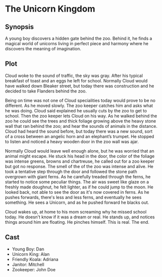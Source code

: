 # The Unicorn Kingdom

## Synopsis

A young boy discovers a hidden gate behind the zoo.
Behind it, he finds a magical world of unicorns living in perfect piece and harmony where he discovers the meaning of imagination.

## Plot

Cloud woke to the sound of traffic, the sky was gray.
After his typical breakfast of toast and an eggs he left for school.
Normally Cloud would have walked down Bleaker street, but today there was construction and he decided to take Flanders behind the zoo.

Being on time was not one of Cloud specialities today would prove to be no different.
As he moved slowly. The zoo keeper catches him and asks what he was doing. Cloud said explained he usually cuts by the zoo to get to school. Then the zoo keeper lets Cloud on his way.
As he walked behind the zoo he could see the trees and thick foliage growing above the heavy stone wall that ran behind the zoo; and hear the sounds of animals in the distance. 
Cloud had heard the sound before, but today there was a new sound, sort of a cross between an angelic horn and an elephant’s trumpet.
He stopped to listen and noticed a heavy wooden door in the zoo wall was ajar.

Normally Cloud would leave well enough alone, but he was worried that an animal might escape.
He stuck his head in the door, the color of the foliage was intense greens, browns and chartreuse, he called out for a zoo keeper but got no response.
The smell of the of the zoo was intense and alive.
He took a tentative step through the door and followed the stone path overgrown with giant ferns.
As he carefully treaded through the ferns, he started to notice some peculiar things. The air was sweet like glaze on a freshly made doughnut, he felt lighter, as if he could jump to the moon. He looked back, not able to see the door as it's now covered in ferns. As he pushes forwards, there's less and less ferns, and eventually he sees something. He sees a Unicorn, and as he pushed forward he blacks out.

Cloud wakes up, at home to his mom screaming why he missed school today. He doesn't know if it was a dream or real.
He stands up, and notices things around him are floating. He pinches himself.
This is real.
The end.

## Cast

* Young Boy: Dan
* Unicorn King: Alan
* Friendly Koala: Adriana
* Janitor: Mitchell
* Zookeeper: John Doe
